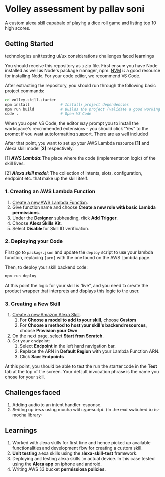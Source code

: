 # Volley assessment by pallav soni
A custom alexa skill capabale of playing a dice roll game and listing top 10 high scores.

## **Getting Started**

technologies
unit testing
ui/ux considerations
challenges faced
learnings


You should receive this repository as a zip file. First ensure you have Node installed as well as Node's package manager, npm. [NVM](https://github.com/nvm-sh/nvm) is a good resource for installing Node. For your code editor, we recommend VS Code.

After extracting the repository, you should run through the following basic project commands:

```sh
cd volley-skill-starter
npm install              # Installs project dependencies
npm run build            # Builds the project (validate a good working state)
code .                   # Open VS Code
```

When you open VS Code, the editor may prompt you to install the workspace's recommended extensions - you should click "Yes" to the prompt if you want autoformatting support. There are as well included

After that point, you want to set up your AWS Lambda resource **[1]** and Alexa skill model **[2]** respectively.

[1] _**AWS Lambda**_: The place where the code (implementation logic) of the skill lives.

[2] _**Alexa skill model**_: The collection of intents, slots, configuration, endpoint etc. that make up the skill itself.

### 1. **Creating an AWS Lambda Function**

1. [Create a new AWS Lambda Function](https://console.aws.amazon.com/lambda/home?region=us-east-1#/create/function).
2. Give function name and choose **Create a new role with basic Lambda permissions**.
3. Under the **Designer** subheading, click **Add Trigger**.
4. Choose **Alexa Skills Kit**.
5. Select **Disable** for Skill ID verification.

### 2. **Deploying your Code**

First go to `package.json` and update the `deploy` script to use your lambda function, replacing `[arn]` with the one found on the AWS Lambda page.

Then, to deploy your skill backend code:

```sh
npm run deploy
```

At this point the logic for your skill is "live", and you need to create the product wrapper that interprets and displays this logic to the user.

### 3. **Creating a New Skill**

1. [Create a new Amazon Alexa Skill](https://developer.amazon.com/alexa/console/ask/create-new-skill).
    1. For **Choose a model to add to your skill**, choose **Custom**
    2. For **Choose a method to host your skill's backend resources**, choose **Provision your Own**
2. On the next page, select **Start from Scratch**.
3. Set your endpoint:
    1. Select **Endpoint** in the left hand navigation bar.
    2. Replace the ARN in **Default Region** with your Lambda Function ARN.
    3. Click **Save Endpoints**

At this point, you should be able to test the run the starter code in the **Test** tab at the top of the screen. Your default invocation phrase is the name you chose for your skill.

## **Challenges faced**

1. Adding audio to an intent handler response.
2. Setting up tests using mocha with typescript. (In the end switched to ts-mocha library)

## **Learnings**

1. Worked with alexa skills for first time and hence picked up available functionalities and development flow for creating a custom skill.
2. **Unit testing** alexa skills using the **alexa-skill-test** framework.
3. Deploying and testing alexa skills on actual device. In this case tested using the **Alexa app** on iphone and android.
4. Writing AWS S3 bucket **permissiona policies**.

